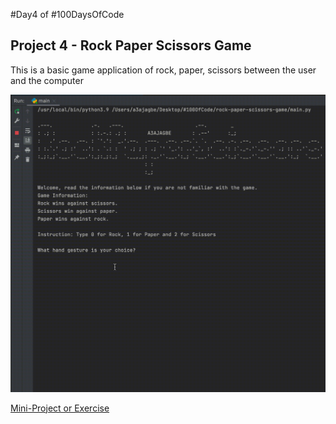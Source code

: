 #Day4 of #100DaysOfCode


## Project 4 - Rock Paper Scissors Game
This is a basic game application of rock, paper, scissors between the user and the computer

![Demo](https://github.com/A3AJAGBE/rock-paper-scissors-game/blob/rock-paper-scissors-game/rock-paper-scissors-video.gif)

[Mini-Project or Exercise]()
